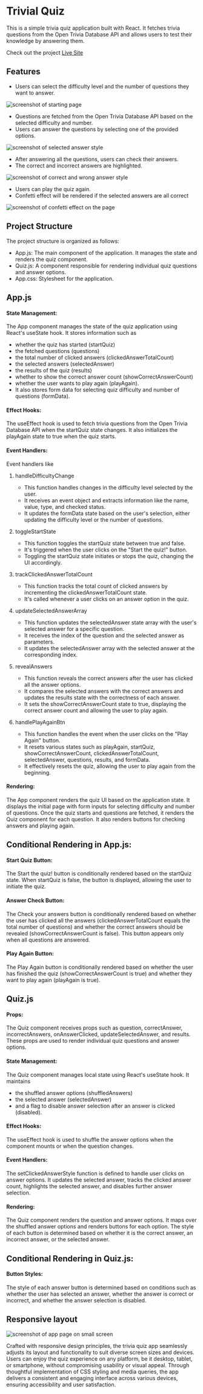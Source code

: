 # Trivial Quiz
This is a simple trivia quiz application built with React. It fetches trivia questions from the Open Trivia Database API and allows users to test their knowledge by answering them.

Check out the project [Live Site](https://silviasaverino.github.io/react-trivial-quiz-game/)

## Features
- Users can select the difficulty level and the number of questions they want to answer.

![screenshot of starting page](./src/assets/images/initialpage.png)

- Questions are fetched from the Open Trivia Database API based on the selected difficulty and number.
- Users can answer the questions by selecting one of the provided options.

![screenshot of selected answer style](./src/assets/images/selectedstyle.png)

- After answering all the questions, users can check their answers.
- The correct and incorrect answers are highlighted.

![screenshot of correct and wrong answer style](./src/assets/images/answerstyle.png)

- Users can play the quiz again.
- Confetti effect will be rendered if the selected answers are all correct

![screenshot of confetti effect on the page](./src/assets/images/confetti.png)

## Project Structure
The project structure is organized as follows:

- App.js: The main component of the application. It manages the state and renders the quiz component.
- Quiz.js: A component responsible for rendering individual quiz questions and answer options.
- App.css: Stylesheet for the application.

## App.js
#### State Management: 
The App component manages the state of the quiz application using React's useState hook. It stores information such as 
- whether the quiz has started (startQuiz)
- the fetched questions (questions)
- the total number of clicked answers (clickedAnswerTotalCount)
- the selected answers (selectedAnswer)
- the results of the quiz (results)
- whether to show the correct answer count (showCorrectAnswerCount)
- whether the user wants to play again (playAgain). 
- It also stores form data for selecting quiz difficulty and number of questions (formData).

#### Effect Hooks: 
The useEffect hook is used to fetch trivia questions from the Open Trivia Database API when the startQuiz state changes. It also initializes the playAgain state to true when the quiz starts.

#### Event Handlers: 
Event handlers like 
1) handleDifficultyChange
    - This function handles changes in the difficulty level selected by the user.
    - It receives an event object and extracts information like the name, value, type, and checked status.
    - It updates the formData state based on the user's selection, either updating the difficulty level or the number of questions.

2) toggleStartState
    - This function toggles the startQuiz state between true and false.
    - It's triggered when the user clicks on the "Start the quiz!" button.
    - Toggling the startQuiz state initiates or stops the quiz, changing the UI accordingly.

3) trackClickedAnswerTotalCount
    - This function tracks the total count of clicked answers by incrementing the clickedAnswerTotalCount state.
    - It's called whenever a user clicks on an answer option in the quiz.

4) updateSelectedAnswerArray
    - This function updates the selectedAnswer state array with the user's selected answer for a specific question.
    - It receives the index of the question and the selected answer as parameters.
    - It updates the selectedAnswer array with the selected answer at the corresponding index.

5) revealAnswers
    - This function reveals the correct answers after the user has clicked all the answer options.
    - It compares the selected answers with the correct answers and updates the results state with the correctness of each answer.
    - It sets the showCorrectAnswerCount state to true, displaying the correct answer count and allowing the user to play again.
6) handlePlayAgainBtn 
    - This function handles the event when the user clicks on the "Play Again" button.
    - It resets various states such as playAgain, startQuiz, showCorrectAnswerCount, clickedAnswerTotalCount, selectedAnswer, questions, results, and formData.
    - It effectively resets the quiz, allowing the user to play again from the beginning.

#### Rendering: 
The App component renders the quiz UI based on the application state. It displays the initial page with form inputs for selecting difficulty and number of questions. Once the quiz starts and questions are fetched, it renders the Quiz component for each question. It also renders buttons for checking answers and playing again.

## Conditional Rendering in App.js:
#### Start Quiz Button: 
The Start the quiz! button is conditionally rendered based on the startQuiz state. When startQuiz is false, the button is displayed, allowing the user to initiate the quiz.

#### Answer Check Button: 
The Check your answers button is conditionally rendered based on whether the user has clicked all the answers (clickedAnswerTotalCount equals the total number of questions) and whether the correct answers should be revealed (showCorrectAnswerCount is false). This button appears only when all questions are answered.

#### Play Again Button: 
The Play Again button is conditionally rendered based on whether the user has finished the quiz (showCorrectAnswerCount is true) and whether they want to play again (playAgain is true).

## Quiz.js
#### Props: 
The Quiz component receives props such as question, correctAnswer, incorrectAnswers, onAnswerClicked, updateSelectedAnswer, and results. These props are used to render individual quiz questions and answer options.

#### State Management: 
The Quiz component manages local state using React's useState hook. 
It maintains 
- the shuffled answer options (shuffledAnswers)
- the selected answer (selectedAnswer)
- and a flag to disable answer selection after an answer is clicked (disabled).

#### Effect Hooks: 
The useEffect hook is used to shuffle the answer options when the component mounts or when the question changes.

#### Event Handlers: 
The setClickedAnswerStyle function is defined to handle user clicks on answer options. It updates the selected answer, tracks the clicked answer count, highlights the selected answer, and disables further answer selection.

#### Rendering: 
The Quiz component renders the question and answer options. It maps over the shuffled answer options and renders buttons for each option. The style of each button is determined based on whether it is the correct answer, an incorrect answer, or the selected answer.

## Conditional Rendering in Quiz.js:
#### Button Styles: 
The style of each answer button is determined based on conditions such as whether the user has selected an answer, whether the answer is correct or incorrect, and whether the answer selection is disabled.

## Responsive layout
![screenshot of app page on small screen](./src/assets/images/responsive.png)

Crafted with responsive design principles, the trivia quiz app seamlessly adjusts its layout and functionality to suit diverse screen sizes and devices. Users can enjoy the quiz experience on any platform, be it desktop, tablet, or smartphone, without compromising usability or visual appeal. Through thoughtful implementation of CSS styling and media queries, the app delivers a consistent and engaging interface across various devices, ensuring accessibility and user satisfaction.